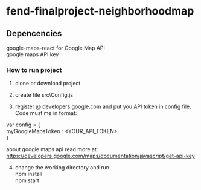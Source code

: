 # fend-finalproject-neighborhoodmap

## Depencencies
google-maps-react for Google Map API  
google maps API key  

### How to run project
1. clone or download project

2. create file src\Config.js

3. register @ developers.google.com and put you API token in config file. Code must me in format:

var config = {  
  myGoogleMapsToken : <YOUR_API_TOKEN>  
}  

about google maps api read more at: https://developers.google.com/maps/documentation/javascript/get-api-key

4. change the working directory and run  
npm install  
npm start  